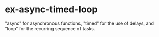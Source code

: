 # ex-async-timed-loop
"async" for asynchronous functions, "timed" for the use of delays, and "loop" for the recurring sequence of tasks.
